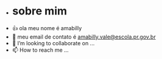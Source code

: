 - # sobre mim
- :+1: ola meu nome é amabilly
- 🌱 meu email de contato é amabilly.vale@escola.pr.gov.br
- 💞️ I’m looking to collaborate on ...
- 📫 How to reach me ...

<!---
ambillykimberlly/ambillykimberlly is a ✨ special ✨ repository because its `README.md` (this file) appears on your GitHub profile.
You can click the Preview link to take a look at your changes.
--->
